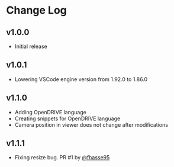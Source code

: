 # Change Log

## v1.0.0

- Initial release

## v1.0.1

- Lowering VSCode engine version from 1.92.0 to 1.86.0

## v1.1.0

- Adding OpenDRIVE language
- Creating snippets for OpenDRIVE language
- Camera position in viewer does not change after modifications

## v1.1.1

- Fixing resize bug. PR #1 by [@fhasse95](https://github.com/fhasse95)